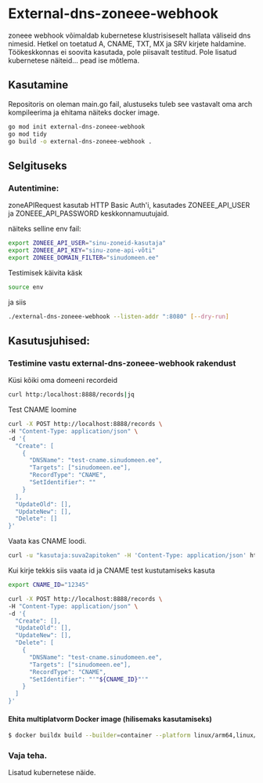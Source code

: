 # External-dns-zoneee-webhook

zoneee webhook võimaldab kubernetese klustrisiseselt hallata väliseid dns nimesid.
Hetkel on toetatud A, CNAME, TXT, MX ja SRV kirjete haldamine.
Töökeskkonnas ei soovita kasutada, pole piisavalt testitud.
Pole lisatud kubernetese näiteid... pead ise mõtlema.

## Kasutamine
Repositoris on oleman main.go fail, alustuseks tuleb see vastavalt oma arch kompileerima ja ehitama näiteks docker image.
```sh
go mod init external-dns-zoneee-webhook
go mod tidy
go build -o external-dns-zoneee-webhook .
```

## Selgituseks
### Autentimine: 
zoneAPIRequest kasutab HTTP Basic Auth'i, kasutades ZONEEE_API_USER ja ZONEEE_API_PASSWORD keskkonnamuutujaid.

näiteks selline env fail:
```sh
export ZONEEE_API_USER="sinu-zoneid-kasutaja"
export ZONEEE_API_KEY="sinu-zone-api-võti"
export ZONEEE_DOMAIN_FILTER="sinudomeen.ee" 
```
Testimisek käivita käsk
```sh
source env
```
ja siis
```sh
./external-dns-zoneee-webhook --listen-addr ":8080" [--dry-run]
```

## Kasutusjuhised:

### Testimine vastu external-dns-zoneee-webhook rakendust

Küsi kõiki oma domeeni recordeid
```sh
curl http:/localhost:8888/records|jq
```
Test CNAME loomine
```sh
curl -X POST http://localhost:8888/records \
-H "Content-Type: application/json" \
-d '{
  "Create": [
    {
      "DNSName": "test-cname.sinudomeen.ee",
      "Targets": ["sinudomeen.ee"],
      "RecordType": "CNAME",
      "SetIdentifier": ""
    }
  ],
  "UpdateOld": [],
  "UpdateNew": [],
  "Delete": []
}'
```
Vaata kas CNAME loodi.
```sh
curl -u "kasutaja:suva2apitoken" -H 'Content-Type: application/json' https://api.zone.eu/v2/dns/sinudomeen.ee/cname|jq
```

Kui kirje tekkis siis vaata id ja CNAME test kustutamiseks kasuta
```sh
export CNAME_ID="12345"
```

```sh
curl -X POST http://localhost:8888/records \
-H "Content-Type: application/json" \
-d '{
  "Create": [],
  "UpdateOld": [],
  "UpdateNew": [],
  "Delete": [
    {
      "DNSName": "test-cname.sinudomeen.ee",
      "Targets": ["sinudomeen.ee"],
      "RecordType": "CNAME",
      "SetIdentifier": "'"${CNAME_ID}"'"
    }
  ]
}'
```

#### Ehita multiplatvorm Docker image (hilisemaks kasutamiseks)
```sh
$ docker buildx build --builder=container --platform linux/arm64,linux/amd64 -t markosoom/external-dns-zoneee-webhook . -f Dockerfile --push
```

### Vaja teha.
Lisatud kubernetese näide.

